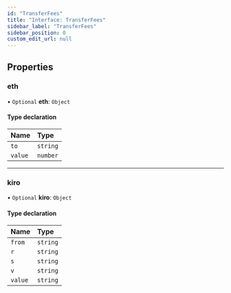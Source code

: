 ```yaml
---
id: "TransferFees"
title: "Interface: TransferFees"
sidebar_label: "TransferFees"
sidebar_position: 0
custom_edit_url: null
---
```


## Properties

### eth

• `Optional` **eth**: `Object`

#### Type declaration

| Name | Type |
| :------ | :------ |
| `to` | `string` |
| `value` | `number` |

___

### kiro

• `Optional` **kiro**: `Object`

#### Type declaration

| Name | Type |
| :------ | :------ |
| `from` | `string` |
| `r` | `string` |
| `s` | `string` |
| `v` | `string` |
| `value` | `string` |
